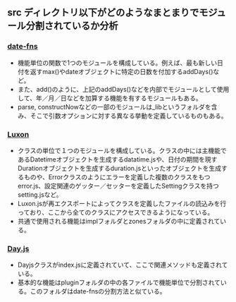 ## src ディレクトリ以下がどのようなまとまりでモジュール分割されているか分析

### [date-fns](https://github.com/date-fns/date-fns)
* 機能単位の関数で1つのモジュールを構成している。例えば、最も新しい日付を返すmax()やdateオブジェクトに特定の日数を付加するaddDays()など。
* また、add()のように、上記のaddDays()などを内部でモジュールとして使用して、年／月／日などを加算する機能を有するモジュールもある。
* parse, constructNowなどの一部のモジュールは_libというフォルダを含み、そこで引数オプションに対する異なる挙動を定義しているものもある。

### [Luxon](https://github.com/moment/luxon)
* クラスの単位で１つのモジュールを構成している。クラスの中には主機能であるDatetimeオブジェクトを生成するdatatime.jsや、日付の期間を現すDurationオブジェクトを生成するduration.jsといったオブジェクトを生成するものや、Errorクラスのようにエラーを定義した複数のクラスをもつerror.js、設定関連のゲッター／セッターを定義したSettingクラスを持つsetting.jsなど。
* Luxon.jsが再エクスポートによってクラスを定義したファイルの読込みを行っており、ここから全てのクラスにアクセスできるようになっている。
* 共通で使用される機能はimplフォルダとzonesフォルダの中に定義されている。

### [Day.js](https://github.com/iamkun/dayjs)
* Dayjsクラスがindex.jsに定義されていて、ここで関連メソッドも定義されている。
* 基本的な機能はpluginフォルダの中の各ファイルで機能単位で分割されている。このフォルダはdate-fnsの分割方法と似ている。

